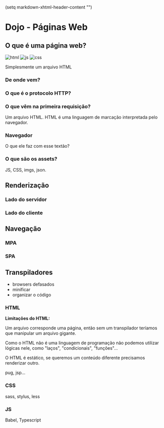(setq markdown-xhtml-header-content
      "<style type='text/css'>
a { text-decoration: none; }
a:hover { text-decoration: underline; }
</style>")

# Dojo - Páginas Web

## O que é uma página web?


![html](https://user-images.githubusercontent.com/27368585/68813713-6d106800-0655-11ea-81ac-f9f66e9eb63d.png)
![js](https://user-images.githubusercontent.com/27368585/68813714-6d106800-0655-11ea-9a3d-9ef52fa29dac.png)
![css](https://user-images.githubusercontent.com/27368585/68813737-84e7ec00-0655-11ea-9736-9b534ac189ab.jpg)


Simplesmente um arquivo HTML 

### De onde vem?

### O que é o protocolo HTTP?

### O que vêm na primeira requisição?

Um arquivo HTML. HTML é uma linguagem de marcação interpretada pelo navegador.

### Navegador

O que ele faz com esse textão?

### O que são os assets?

JS, CSS, imgs, json.

## Renderização

### Lado do servidor

### Lado do cliente

## Navegação

### MPA

### SPA

## Transpiladores

- browsers defasados
- minificar
- organizar o código

### HTML

**Limitações do HTML:**

Um arquivo corresponde uma página, então sem um transpilador teríamos que manipular um arquivo gigante.

Como o HTML não é uma linguagem de programação não podemos utilizar lógicas nele, como "laços", "condicionais", "funções"...

O HTML é estático, se queremos um conteúdo diferente precisamos renderizar outro.

pug, jsp...

### CSS

sass, stylus, less

### JS

Babel, Typescript


